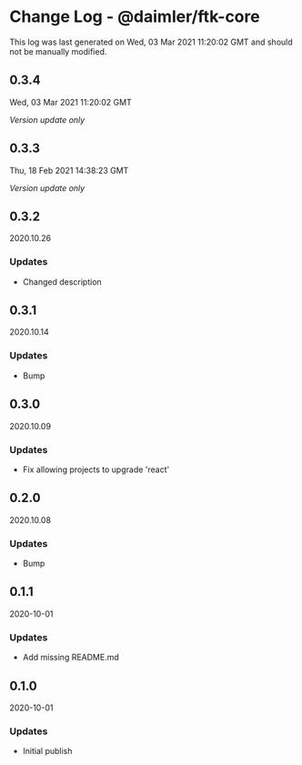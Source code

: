 # Change Log - @daimler/ftk-core

This log was last generated on Wed, 03 Mar 2021 11:20:02 GMT and should not be manually modified.

## 0.3.4
Wed, 03 Mar 2021 11:20:02 GMT

*Version update only*

## 0.3.3
Thu, 18 Feb 2021 14:38:23 GMT

*Version update only*

## 0.3.2
2020.10.26

### Updates

- Changed description

## 0.3.1
2020.10.14

### Updates

- Bump

## 0.3.0
2020.10.09

### Updates

- Fix allowing projects to upgrade 'react'

## 0.2.0
2020.10.08

### Updates

- Bump

## 0.1.1
2020-10-01

### Updates

- Add missing README.md

## 0.1.0
2020-10-01

### Updates

- Initial publish

